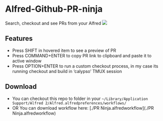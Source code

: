 # Alfred-Github-PR-ninja
Search, checkout and see PRs from your Alfred
![](https://cldup.com/u8T6_Mqc9BG/XtjUYQ.gif)

## Features
- Press SHIFT in hovered item to see a preview of PR
- Press COMMAND+ENTER to copy PR link to clipboard and paste it to active window
- Press OPTION+ENTER to run a custom checkout process, in my case its running checkout and build in ‘calypso’ TMUX session

## Download

- You can checkout this repo to folder in your `~/Library/Application Support/Alfred 2/Alfred.alfredpreferences/workflows/`
- OR You can download workflow here: [./PR Ninja.alfredworkflow](./PR Ninja.alfredworkflow)
